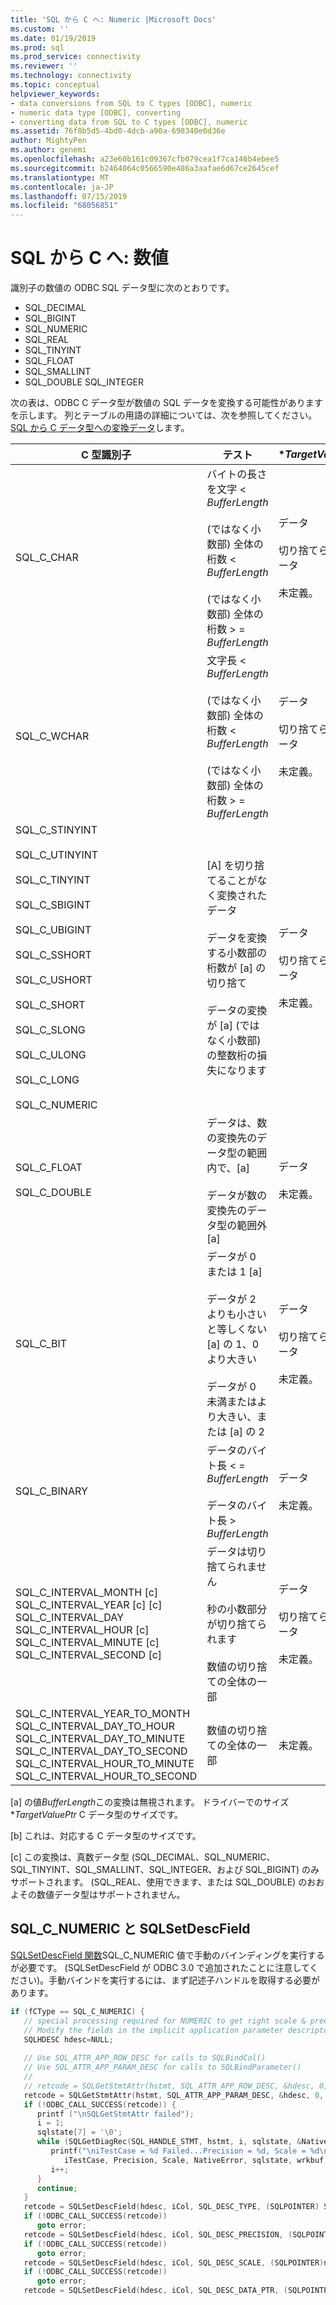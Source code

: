 ```yaml
---
title: 'SQL から C へ: Numeric |Microsoft Docs'
ms.custom: ''
ms.date: 01/19/2019
ms.prod: sql
ms.prod_service: connectivity
ms.reviewer: ''
ms.technology: connectivity
ms.topic: conceptual
helpviewer_keywords:
- data conversions from SQL to C types [ODBC], numeric
- numeric data type [ODBC], converting
- converting data from SQL to C types [ODBC], numeric
ms.assetid: 76f8b5d5-4bd0-4dcb-a90a-698340e0d36e
author: MightyPen
ms.author: genemi
ms.openlocfilehash: a23e60b161c09367cfb079cea1f7ca146b4ebee5
ms.sourcegitcommit: b2464064c0566590e486a3aafae6d67ce2645cef
ms.translationtype: MT
ms.contentlocale: ja-JP
ms.lasthandoff: 07/15/2019
ms.locfileid: "68056851"
---
```

# <a name="sql-to-c-numeric"></a>SQL から C へ: 数値

識別子の数値の ODBC SQL データ型に次のとおりです。

- SQL_DECIMAL  
- SQL_BIGINT  
- SQL_NUMERIC  
- SQL_REAL  
- SQL_TINYINT  
- SQL_FLOAT  
- SQL_SMALLINT  
- SQL_DOUBLE SQL_INTEGER  

次の表は、ODBC C データ型が数値の SQL データを変換する可能性がありますを示します。 列とテーブルの用語の詳細については、次を参照してください。 [SQL から C データ型への変換データ](../../../odbc/reference/appendixes/converting-data-from-sql-to-c-data-types.md)します。  

|C 型識別子|テスト|**TargetValuePtr*|**StrLen_or_IndPtr*|SQLSTATE|  
|-----------------------|----------|------------------------|----------------------------|--------------|  
|SQL_C_CHAR|バイトの長さを文字 < *BufferLength*<br /><br /> (ではなく小数部) 全体の桁数 < *BufferLength*<br /><br /> (ではなく小数部) 全体の桁数 > = *BufferLength*|データ<br /><br /> 切り捨てられたデータ<br /><br /> 未定義。|バイト単位でデータの長さ<br /><br /> バイト単位でデータの長さ<br /><br /> 未定義。|n/a<br /><br /> 01004<br /><br /> 22003|  
|SQL_C_WCHAR|文字長 < *BufferLength*<br /><br /> (ではなく小数部) 全体の桁数 < *BufferLength*<br /><br /> (ではなく小数部) 全体の桁数 > = *BufferLength*|データ<br /><br /> 切り捨てられたデータ<br /><br /> 未定義。|データの文字の長さ<br /><br /> データの文字の長さ<br /><br /> 未定義。|n/a<br /><br /> 01004<br /><br /> 22003|  
|SQL_C_STINYINT<br /><br /> SQL_C_UTINYINT<br /><br /> SQL_C_TINYINT<br /><br /> SQL_C_SBIGINT<br /><br /> SQL_C_UBIGINT<br /><br /> SQL_C_SSHORT<br /><br /> SQL_C_USHORT<br /><br /> SQL_C_SHORT<br /><br /> SQL_C_SLONG<br /><br /> SQL_C_ULONG<br /><br /> SQL_C_LONG<br /><br /> SQL_C_NUMERIC|[A] を切り捨てることがなく変換されたデータ<br /><br /> データを変換する小数部の桁数が [a] の切り捨て<br /><br /> データの変換が [a] (ではなく小数部) の整数桁の損失になります|データ<br /><br /> 切り捨てられたデータ<br /><br /> 未定義。|C データ型のサイズ<br /><br /> C データ型のサイズ<br /><br /> 未定義。|n/a<br /><br /> 01S07<br /><br /> 22003|  
|SQL_C_FLOAT<br /><br /> SQL_C_DOUBLE|データは、数の変換先のデータ型の範囲内で、[a]<br /><br /> データが数の変換先のデータ型の範囲外 [a]|データ<br /><br /> 未定義。|C データ型のサイズ<br /><br /> 未定義。|n/a<br /><br /> 22003|  
|SQL_C_BIT|データが 0 または 1 [a]<br /><br /> データが 2 よりも小さいと等しくない [a] の 1、0 より大きい<br /><br /> データが 0 未満またはより大きい、または [a] の 2|データ<br /><br /> 切り捨てられたデータ<br /><br /> 未定義。|1 [b]<br /><br /> 1 [b]<br /><br /> 未定義。|n/a<br /><br /> 01S07<br /><br /> 22003|  
|SQL_C_BINARY|データのバイト長 < = *BufferLength*<br /><br /> データのバイト長 > *BufferLength*|データ<br /><br /> 未定義。|データの長さ<br /><br /> 未定義。|n/a<br /><br /> 22003|  
|SQL_C_INTERVAL_MONTH [c] SQL_C_INTERVAL_YEAR [c] [c] SQL_C_INTERVAL_DAY SQL_C_INTERVAL_HOUR [c] SQL_C_INTERVAL_MINUTE [c] SQL_C_INTERVAL_SECOND [c]|データは切り捨てられません<br /><br /> 秒の小数部分が切り捨てられます<br /><br /> 数値の切り捨ての全体の一部|データ<br /><br /> 切り捨てられたデータ<br /><br /> 未定義。|バイト単位でデータの長さ<br /><br /> バイト単位でデータの長さ<br /><br /> 未定義。|n/a<br /><br /> 01S07<br /><br /> 22015|  
|SQL_C_INTERVAL_YEAR_TO_MONTH SQL_C_INTERVAL_DAY_TO_HOUR SQL_C_INTERVAL_DAY_TO_MINUTE SQL_C_INTERVAL_DAY_TO_SECOND SQL_C_INTERVAL_HOUR_TO_MINUTE SQL_C_INTERVAL_HOUR_TO_SECOND|数値の切り捨ての全体の一部|未定義。|未定義。|22015|  
  
 [a] の値*BufferLength*この変換は無視されます。 ドライバーでのサイズ **TargetValuePtr* C データ型のサイズです。  
  
 [b] これは、対応する C データ型のサイズです。  
  
 [c] この変換は、真数データ型 (SQL_DECIMAL、SQL_NUMERIC、SQL_TINYINT、SQL_SMALLINT、SQL_INTEGER、および SQL_BIGINT) のみサポートされます。 (SQL_REAL、使用できます、または SQL_DOUBLE) のおおよその数値データ型はサポートされません。  

## <a name="sqlcnumeric-and-sqlsetdescfield"></a>SQL_C_NUMERIC と SQLSetDescField

 [SQLSetDescField 関数](../../../odbc/reference/syntax/sqlsetdescfield-function.md)SQL_C_NUMERIC 値で手動のバインディングを実行するが必要です。 (SQLSetDescField が ODBC 3.0 で追加されたことに注意してください)。手動バインドを実行するには、まず記述子ハンドルを取得する必要があります。  

```cpp
if (fCType == SQL_C_NUMERIC) {   
   // special processing required for NUMERIC to get right scale & precision  
   // Modify the fields in the implicit application parameter descriptor  
   SQLHDESC hdesc=NULL;  
  
   // Use SQL_ATTR_APP_ROW_DESC for calls to SQLBindCol()  
   // Use SQL_ATTR_APP_PARAM_DESC for calls to SQLBindParameter()  
   //  
   // retcode = SQLGetStmtAttr(hstmt, SQL_ATTR_APP_ROW_DESC, &hdesc, 0, NULL);  
   retcode = SQLGetStmtAttr(hstmt, SQL_ATTR_APP_PARAM_DESC, &hdesc, 0, NULL);  
   if (!ODBC_CALL_SUCCESS(retcode)) {  
      printf ("\nSQLGetStmtAttr failed");  
      i = 1;  
      sqlstate[7] = '\0';  
      while (SQLGetDiagRec(SQL_HANDLE_STMT, hstmt, i, sqlstate, &NativeError, wrkbuf, sizeof(wrkbuf), &len) != SQL_NO_DATA) {  
         printf("\niTestCase = %d Failed...Precision = %d, Scale = %d\nNativeError=%d, State=%s, \n  Message=%s",   
            iTestCase, Precision, Scale, NativeError, sqlstate, wrkbuf);  
         i++;  
      }  
      continue;  
   }  
   retcode = SQLSetDescField(hdesc, iCol, SQL_DESC_TYPE, (SQLPOINTER) SQL_C_NUMERIC, 0);  
   if (!ODBC_CALL_SUCCESS(retcode))  
      goto error;  
   retcode = SQLSetDescField(hdesc, iCol, SQL_DESC_PRECISION, (SQLPOINTER)num.precision, 0);  
   if (!ODBC_CALL_SUCCESS(retcode))  
      goto error;  
   retcode = SQLSetDescField(hdesc, iCol, SQL_DESC_SCALE, (SQLPOINTER)num.scale, 0);  
   if (!ODBC_CALL_SUCCESS(retcode))  
      goto error;  
   retcode = SQLSetDescField(hdesc, iCol, SQL_DESC_DATA_PTR, (SQLPOINTER) &(num), sizeof(num));  
```
